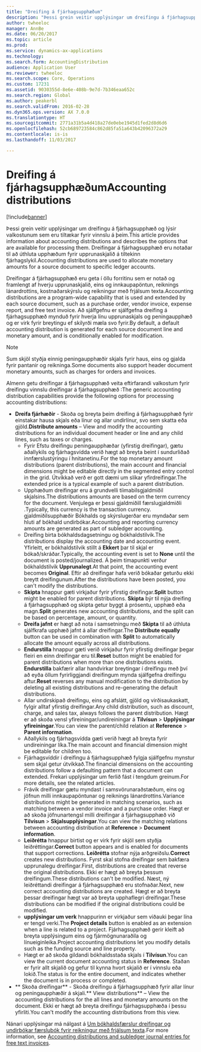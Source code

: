 ```yaml
---
title: "Dreifing á fjárhagsupphæðum"
description: "Þessi grein veitir upplýsingar um dreifingu á fjárhagsupphæð og lýsir valkostunum sem eru tiltækar fyrir vinnslu á þeim. Dreifingar á fjárhagsupphæð eru notaðar til að úthluta upphæðum fyrir upprunaskjalið á tiltekinn fjárhagslykil."
author: twheeloc
manager: AnnBe
ms.date: 06/20/2017
ms.topic: article
ms.prod: 
ms.service: dynamics-ax-applications
ms.technology: 
ms.search.form: AccountingDistribution
audience: Application User
ms.reviewer: twheeloc
ms.search.scope: Core, Operations
ms.custom: 17231
ms.assetid: 9030355d-8e6e-408b-9e7d-7b346eaa652c
ms.search.region: Global
ms.author: peakerbl
ms.search.validFrom: 2016-02-28
ms.dyn365.ops.version: AX 7.0.0
ms.translationtype: HT
ms.sourcegitcommit: 2771a31b5a4d418a27de0ebe1945d1fed2d8d6d6
ms.openlocfilehash: 52cb689723584c862d85fa51a643b42096372a29
ms.contentlocale: is-is
ms.lasthandoff: 11/03/2017

---
```


# <a name="accounting-distributions"></a><span data-ttu-id="fd952-104">Dreifing á fjárhagsupphæðum</span><span class="sxs-lookup"><span data-stu-id="fd952-104">Accounting distributions</span></span>

[!include[banner](../includes/banner.md)]


<span data-ttu-id="fd952-105">Þessi grein veitir upplýsingar um dreifingu á fjárhagsupphæð og lýsir valkostunum sem eru tiltækar fyrir vinnslu á þeim.</span><span class="sxs-lookup"><span data-stu-id="fd952-105">This article provides information about accounting distributions and describes the options that are available for processing them.</span></span> <span data-ttu-id="fd952-106">Dreifingar á fjárhagsupphæð eru notaðar til að úthluta upphæðum fyrir upprunaskjalið á tiltekinn fjárhagslykil.</span><span class="sxs-lookup"><span data-stu-id="fd952-106">Accounting distributions are used to allocate monetary amounts for a source document to specific ledger accounts.</span></span> 

<span data-ttu-id="fd952-107">Dreifingar á fjárhagsupphæð eru geta í öllu forritinu sem er notað og framlengt af hverju upprunaskjalið, eins og  innkaupapöntun, reiknings lánardrottins, kostnaðarskýrslu og reikningur með frjálsum texta.</span><span class="sxs-lookup"><span data-stu-id="fd952-107">Accounting distributions are a program-wide capability that is used and extended by each source document, such as a purchase order, vendor invoice, expense report, and free text invoice.</span></span> <span data-ttu-id="fd952-108">Að sjálfgefnu er sjálfgefna dreifing á fjárhagsupphæð mynduð fyrir hverja línu upprunaskjals og peningaupphæð og er virk fyrir breytingu ef skilyrði mæla svo fyrir.</span><span class="sxs-lookup"><span data-stu-id="fd952-108">By default, a default accounting distribution is generated for each source document line and monetary amount, and is conditionally enabled for modification.</span></span> 

> [!Note] 
> <span data-ttu-id="fd952-109">Sum skjöl styðja einnig peningaupphæðir skjals fyrir haus, eins og gjalda fyrir pantanir og reikninga.</span><span class="sxs-lookup"><span data-stu-id="fd952-109">Some documents also support header document monetary amounts, such as charges for orders and invoices.</span></span> 

<span data-ttu-id="fd952-110">Almenn getu dreifingar á fjárhagsupphæð veita eftirfarandi valkostum fyrir dreifingu vinnslu dreifingar á fjárhagsupphæð  :</span><span class="sxs-lookup"><span data-stu-id="fd952-110">The generic accounting distribution capabilities provide the following options for processing accounting distributions:</span></span>

-   <span data-ttu-id="fd952-111">**Dreifa fjárhæðir** - Skoða og breyta þeim dreifing á fjárhagsupphæð fyrir einstakar hausa skjals eða línur og allar  undirlínur, svo sem skatta eða gjöld.</span><span class="sxs-lookup"><span data-stu-id="fd952-111">**Distribute amounts** – View and modify the accounting distributions for an individual document header or line and any child lines, such as taxes or charges.</span></span>
    -   <span data-ttu-id="fd952-112">Fyrir Efstu dreifingu peningaupphæðar (yfirstig dreifingar), gætu aðallykils og fjárhagsvídda verið hægt að breyta beint í sundurliðað innfærslustýringu í hnitanetinu.</span><span class="sxs-lookup"><span data-stu-id="fd952-112">For the top monetary amount distributions (parent distributions), the main account and financial dimensions might be editable directly in the segmented entry control in the grid.</span></span> <span data-ttu-id="fd952-113">Útvíkkað verð er gott dæmi um slíkar yfirdreifingar.</span><span class="sxs-lookup"><span data-stu-id="fd952-113">The extended price is a typical example of such a parent distribution.</span></span>
    -   <span data-ttu-id="fd952-114">Upphæðum dreifingar eru á grundvelli tíimabilsgjaldmiðil skjalsins.</span><span class="sxs-lookup"><span data-stu-id="fd952-114">The distributions amounts are based on the term currency for the document.</span></span> <span data-ttu-id="fd952-115">Venjulega er þessi gjaldmiðill færslugjaldmiðli .</span><span class="sxs-lookup"><span data-stu-id="fd952-115">Typically, this currency is the transaction currency.</span></span> <span data-ttu-id="fd952-116">gjaldmiðilsupphæðir Bókhalds og skýrslugerðar  eru myndaðar sem hluti af bókhald undirbókar.</span><span class="sxs-lookup"><span data-stu-id="fd952-116">Accounting and reporting currency amounts are generated as part of subledger accounting.</span></span>
    -   <span data-ttu-id="fd952-117">Dreifing birta bókhaldsdagsetningu og bókhaldstilvik.</span><span class="sxs-lookup"><span data-stu-id="fd952-117">The distributions display the accounting date and accounting event.</span></span> <span data-ttu-id="fd952-118">Yfirleitt, er bókhaldstilvik stillt á **Ekkert** þar til skjal er bókað/skráðar.</span><span class="sxs-lookup"><span data-stu-id="fd952-118">Typically, the accounting event is set to **None** until the document is posted/journalized.</span></span> <span data-ttu-id="fd952-119">Á þeim tímapunkti verður bókhaldstilvik **Upprunalegt**.</span><span class="sxs-lookup"><span data-stu-id="fd952-119">At that point, the accounting event becomes **Original**.</span></span> <span data-ttu-id="fd952-120">Eftir að dreifingar hafa verið bókaðar geturðu ekki breytt dreifingunum.</span><span class="sxs-lookup"><span data-stu-id="fd952-120">After the distributions have been posted, you can't modify the distributions.</span></span>
    -   <span data-ttu-id="fd952-121">**Skipta** hnappur gæti virkjaður fyrir yfirstig dreifingar.</span><span class="sxs-lookup"><span data-stu-id="fd952-121">**Split** button might be enabled for parent distributions.</span></span> <span data-ttu-id="fd952-122">**Skipta** býr til nýja dreifing á fjárhagsupphæð og skipta getur byggt á prósentu, upphæð eða magn.</span><span class="sxs-lookup"><span data-stu-id="fd952-122">**Split** generates new accounting distributions, and the split can be based on percentage, amount, or quantity.</span></span>
    -   <span data-ttu-id="fd952-123">**Dreifa jafnt** er hægt að nota í samsetningu með **Skipta** til að úthluta sjálfkrafa upphæð jafnt á allar dreifingar.</span><span class="sxs-lookup"><span data-stu-id="fd952-123">The **Distribute equally** button can be used in combination with **Split** to automatically allocate the amount equally across all distributions.</span></span>
    -   <span data-ttu-id="fd952-124">**Endurstilla** hnappur gæti verið virkjaður fyrir yfirstig dreifingar þegar fleiri en einn dreifingar eru til.</span><span class="sxs-lookup"><span data-stu-id="fd952-124">**Reset** button might be enabled for parent distributions when more than one distributions exists.</span></span> <span data-ttu-id="fd952-125">**Endurstilla** bakfærir allar handvirkar breytingar í dreifingu með því að eyða öllum fyrirliggjandi dreifingum mynda sjálfgefna dreifingu aftur.</span><span class="sxs-lookup"><span data-stu-id="fd952-125">**Reset** reverses any manual modification to the distribution by deleting all existing distributions and re-generating the default distributions.</span></span>
    -   <span data-ttu-id="fd952-126">Allar undirskipað dreifingu, eins og afslátt, gjöld og virðisaukaskatt, fylgir alltaf yfirstig dreifingar.</span><span class="sxs-lookup"><span data-stu-id="fd952-126">Any child distribution, such as discount, charge, and sales tax, always follows the parent distribution.</span></span> <span data-ttu-id="fd952-127">Hægt er að skoða vensl yfireiningar/undireiningar á **Tilvísun** &gt; **Upplýsingar yfireiningar**.</span><span class="sxs-lookup"><span data-stu-id="fd952-127">You can view the parent/child relation at **Reference** &gt; **Parent information**.</span></span>
    -   <span data-ttu-id="fd952-128">Aðallykils og fjárhagsvídda gæti verið hægt að breyta fyrir undireiningar líka.</span><span class="sxs-lookup"><span data-stu-id="fd952-128">The main account and financial dimension might be editable for children too.</span></span>
    -   <span data-ttu-id="fd952-129">Fjárhagsvíddir í dreifingu á fjárhagsupphæð fylgja sjálfgefnu mynstur sem skjal getur  útvíkkað.</span><span class="sxs-lookup"><span data-stu-id="fd952-129">The financial dimensions on the accounting distributions follow a defaulting pattern that a document can extended.</span></span> <span data-ttu-id="fd952-130">Frekari upplýsingar um ferlið fást í tengdum greinum.</span><span class="sxs-lookup"><span data-stu-id="fd952-130">For more details, see the related articles.</span></span>
    -   <span data-ttu-id="fd952-131">Frávik dreifingar gætu myndast í samsvörunaraðstæðum, eins og jöfnun milli innkaupapöntunar og reiknings lánardrottins.</span><span class="sxs-lookup"><span data-stu-id="fd952-131">Variance distributions might be generated in matching scenarios, such as matching between a vendor invoice and a purchase order.</span></span> <span data-ttu-id="fd952-132">Hægt er að skoða jöfnunartengsl milli dreifingar á fjárhagsupphæð við **Tilvísun** &gt; **Skjalsupplýsingar**.</span><span class="sxs-lookup"><span data-stu-id="fd952-132">You can view the matching relations between accounting distribution at **Reference** &gt; **Document information**.</span></span>
    -   <span data-ttu-id="fd952-133">**Leiðrétta** hnappur birtist og er virk fyrir skjöl sem styðja leiðréttingar.</span><span class="sxs-lookup"><span data-stu-id="fd952-133">**Correct** button appears and is enabled for documents that support corrections.</span></span> <span data-ttu-id="fd952-134">**Leiðrétta** stofnar nýja arðgreiðslu.</span><span class="sxs-lookup"><span data-stu-id="fd952-134">**Correct** creates new distributions.</span></span> <span data-ttu-id="fd952-135">Fyrst skal stofna dreifingar sem bakfæra upprunalegu dreifingar.</span><span class="sxs-lookup"><span data-stu-id="fd952-135">First, distributions are created that reverse the original distributions.</span></span> <span data-ttu-id="fd952-136">Ekki er hægt að breyta þessum dreifingum.</span><span class="sxs-lookup"><span data-stu-id="fd952-136">These distributions can't be modified.</span></span> <span data-ttu-id="fd952-137">Næst, ný leiðréttandi dreifingar á fjárhagsupphæð eru stofnaðar.</span><span class="sxs-lookup"><span data-stu-id="fd952-137">Next, new correct accounting distributions are created.</span></span> <span data-ttu-id="fd952-138">Hægt er að breyta þessar dreifingar hægt var að breyta upphaflegri dreifingar.</span><span class="sxs-lookup"><span data-stu-id="fd952-138">These distributions can be modified if the original distributions could be modified.</span></span>
    -   <span data-ttu-id="fd952-139">**upplýsingar um verk** hnappurinn er virkjaður sem viðauki þegar lína er tengd  verki.</span><span class="sxs-lookup"><span data-stu-id="fd952-139">The **Project details** button is enabled as an extension when a line is related to a project.</span></span> <span data-ttu-id="fd952-140">Fjárhagsupphæð gerir kleift að breyta upplýsingum eins og fjármögnunaraðila og línueiginleika.</span><span class="sxs-lookup"><span data-stu-id="fd952-140">Project accounting distributions let you modify details such as the funding source and line property.</span></span>
    -   <span data-ttu-id="fd952-141">Hægt er að skoða gildandi bókhaldsstaða skjals í **Tilvísun**.</span><span class="sxs-lookup"><span data-stu-id="fd952-141">You can view the current document accounting status in **Reference**.</span></span> <span data-ttu-id="fd952-142">Staðan er fyrir allt skjalið og gefur til kynna hvort skjalið er í vinnslu eða lokið.</span><span class="sxs-lookup"><span data-stu-id="fd952-142">The status is for the entire document, and indicates whether the document is in process or completed.</span></span>
-   <span data-ttu-id="fd952-143">** Skoða dreifingar** - Skoða dreifingu á fjárhagsupphæð fyrir allar línur og peningaupphæðir á skjali.</span><span class="sxs-lookup"><span data-stu-id="fd952-143">** View distributions** – View the accounting distributions for the all lines and monetary amounts on the document.</span></span> <span data-ttu-id="fd952-144">Ekki er hægt að breyta dreifingu fjárhagsupphæða í þessu yfirliti.</span><span class="sxs-lookup"><span data-stu-id="fd952-144">You can't modify the accounting distributions from this view.</span></span>


<span data-ttu-id="fd952-145">Nánari upplýsingar má nálgast á [Um bókhaldsfærslur dreifingar og undirbókar færslubók fyrir reikningur með frjálsum texta](accounting-distributions-subledger-journal-entries-vendor-invoices.md).</span><span class="sxs-lookup"><span data-stu-id="fd952-145">For more information, see [Accounting distributions and subledger journal entries for free text invoices](accounting-distributions-subledger-journal-entries-vendor-invoices.md).</span></span>



